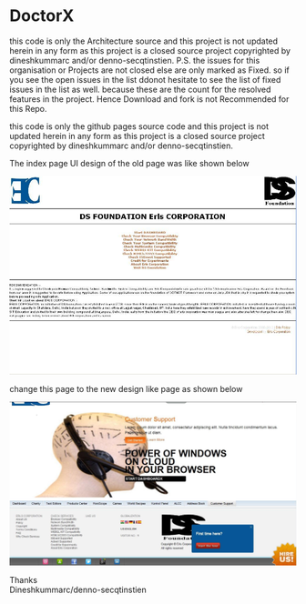 DoctorX
=======

this code is only the Architecture source and this project is not updated herein in any form as this project is a closed source project copyrighted by dineshkummarc and/or denno-secqtinstien. P.S. the issues for this organisation or Projects are not closed else are only marked as Fixed. so if you see the open issues in the list ddonot hesitate to see the list of fixed issues in the list as well. because these are the count for the resolved features in the project. Hence Download and fork is not Recommended for this Repo.

this code is only the github pages source code and this project is not updated herein in any form as this project is a closed source project copyrighted by dineshkummarc and/or denno-secqtinstien.

The index page UI design of  the old page was like shown below

![EC OLD PAGE](https://github.com/Dashboard-X/dashboardx-index/raw/master/screenshots/old-page.jpg)

change this page to the new design like page as shown below

![EC OLD PAGE](https://github.com/Dashboard-X/dashboardx-index/raw/master/screenshots/ec-new-26-july-2013.jpg)

Thanks<br/>
Dineshkummarc/denno-secqtinstien

